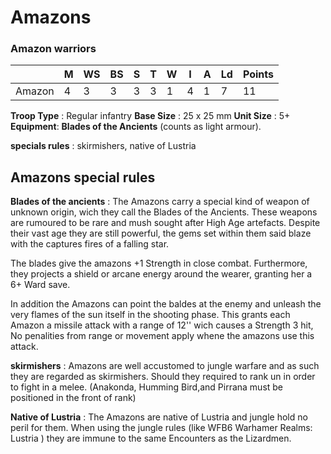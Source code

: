# Amazons




### Amazon warriors

|        | M | WS | BS | S | T | W | I | A | Ld | Points |
|--------|---|----|----|---|---|---|---|---|----|--------|
| Amazon | 4 | 3  | 3  | 3 | 3 | 1 | 4 | 1 | 7  | 11     |

**Troop Type** : Regular infantry
**Base Size** : 25 x 25 mm
**Unit Size** : 5+
**Equipment**: **Blades of the Ancients** (counts as light armour).

**specials rules** : skirmishers, native of Lustria 





## Amazons special rules


**Blades of the ancients** : The Amazons carry a special kind of weapon of unknown origin, wich they call the Blades of the Ancients. These weapons are rumoured to be rare and mush sought after High Age artefacts. Despite their vast age they are still powerful, the gems set within them said blaze with the captures fires of a falling star.

The blades give the amazons +1 Strength in close combat. Furthermore, they projects a shield or arcane energy around the wearer, granting her a 6+ Ward save.

In addition the Amazons can point the baldes at the enemy and unleash the very flames of the sun itself in the shooting phase. This grants each Amazon a missile attack with a range of 12'' wich causes a Strength 3 hit, No penalities from range  or movement apply whene the amazons use this attack.

**skirmishers** : Amazons are well accustomed to jungle warfare and as such they are regarded as skirmishers. Should they required to rank un in order to fight in a melee. (Anakonda, Humming Bird,and Pirrana must be positioned in the front of rank)

**Native of Lustria** : The Amazons are native of Lustria and jungle hold no peril for them. When using the jungle rules (like WFB6 Warhamer Realms: Lustria ) they are immune to the same Encounters as the Lizardmen.

